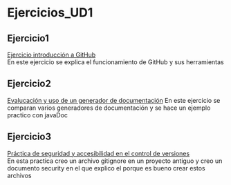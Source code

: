 # Ejercicios_UD1
## Ejercicio1  
[Ejercicio introducción a GitHub](https://github.com/JosecarlosGlr/Practica-GitHub-MarkDown)  
En este ejercicio se explica el funcionamiento de GitHub y sus herramientas  
## Ejercicio2  
[Evalucación y uso de un generador de documentación](https://github.com/JosecarlosGlr/Practica-Generador-Documentacion)
En este ejercicio se comparan varios generadores de documentación y se hace un ejemplo practico con javaDoc  
## Ejercicio3  
[Práctica de seguridad y accesibilidad en el control de versiones](https://github.com/JosecarlosGlr/Pr-cticaSeguridadyAccesibilidadControlVersiones)  
En esta practica creo un archivo gitignore en un proyecto antiguo y creo un documento security en el que explico el porque es bueno crear estos archivos

